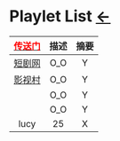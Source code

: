 <style type="text/css">
#content {margin-left: 5%;}
#content table {width:1200px;}
</style>

<script src="../../js/JQuery/jquery.min.js" type="text/javascript"></script>
<script type="text/javascript" charset="utf-8">
  // Creating custom :external selector
  $.expr[':'].external = function(obj){
      return !obj.href.match(/^mailto\:/)
              && (obj.hostname != location.hostname);
  };    
  
  $(function(){
    // Add 'external' CSS class to all external links
    $('a:external').addClass('external');

    // turn target into target=_blank for elements w external class
    $(".external").attr('target','_blank');

  })
</script>

# Playlet List [←](../index.md)

| [<font color="#ff0000">传送门</font>](../navigation.md#playlet) | 描述 | 摘要 |
|:---:|:---:|:---:|
| [短剧网](https://www.duanju2.com/) | O_O | Y |
| [影视村](http://www.yingshicun.com/) | O_O | Y |
| []() | O_O | Y |
| []() | O_O | Y |
| lucy | 25 | X |
